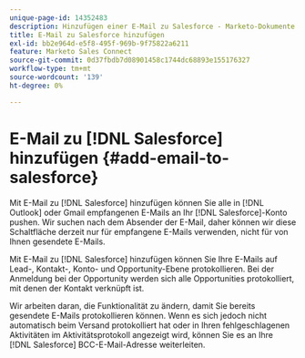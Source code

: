 ```yaml
---
unique-page-id: 14352483
description: Hinzufügen einer E-Mail zu Salesforce - Marketo-Dokumente - Produktdokumentation
title: E-Mail zu Salesforce hinzufügen
exl-id: bb2e964d-e5f8-495f-969b-9f75822a6211
feature: Marketo Sales Connect
source-git-commit: 0d37fbdb7d08901458c1744dc68893e155176327
workflow-type: tm+mt
source-wordcount: '139'
ht-degree: 0%

---
```


# E-Mail zu [!DNL Salesforce] hinzufügen {#add-email-to-salesforce}

Mit E-Mail zu [!DNL Salesforce] hinzufügen können Sie alle in [!DNL Outlook] oder Gmail empfangenen E-Mails an Ihr [!DNL Salesforce]-Konto pushen. Wir suchen nach dem Absender der E-Mail, daher können wir diese Schaltfläche derzeit nur für empfangene E-Mails verwenden, nicht für von Ihnen gesendete E-Mails.

Mit E-Mail zu [!DNL Salesforce] hinzufügen können Sie Ihre E-Mails auf Lead-, Kontakt-, Konto- und Opportunity-Ebene protokollieren. Bei der Anmeldung bei der Opportunity werden sich alle Opportunities protokolliert, mit denen der Kontakt verknüpft ist.

Wir arbeiten daran, die Funktionalität zu ändern, damit Sie bereits gesendete E-Mails protokollieren können. Wenn es sich jedoch nicht automatisch beim Versand protokolliert hat oder in Ihren fehlgeschlagenen Aktivitäten im Aktivitätsprotokoll angezeigt wird, können Sie es an Ihre [!DNL Salesforce] BCC-E-Mail-Adresse weiterleiten.
